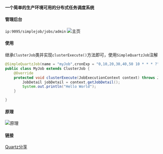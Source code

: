 #### 一个简单的生产环境可用的分布式任务调度系统
#### 管理后台
`ip:9095/simplejob/jobs/admin`
![主页](https://i.loli.net/2019/02/08/5c5d477bbe2ae.png)

#### 使用
继承`ClusterJob`类并实现`clusterExecute()`方法即可，使用`SimpleQuartzJob`注解
```Java
@SimpleQuartzJob(name = "myJob",cronExp = "0,10,20,30,40,50 10 * * * ?")
public class MyJob extends ClusterJob {
    @Override
    protected void clusterExecute(JobExecutionContext context) throws JobExecutionException {
        JobDetail jobDetail = context.getJobDetail();
        System.out.println("Hello World");
    }

}
```

#### 原理
![原理](https://i.loli.net/2019/02/08/5c5d477b928a3.png)
 
#### 链接
[Quartz分享](http://beautyboss.me/2019/03/29/Quartz%E5%88%86%E4%BA%AB/)

